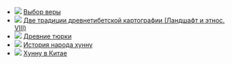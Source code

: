 * ![](/books/sci_history/Лев%20Николаевич%20Гумилев/Выбор%20веры.jpg) [Выбор веры](/books/sci_history/Лев%20Николаевич%20Гумилев/Выбор%20веры)
* ![](/books/sci_history/Лев%20Николаевич%20Гумилев/Две%20традиции%20древнетибетской%20картографии%20(Ландшафт%20и%20этнос.%20VIII).jpg) [Две традиции древнетибетской картографии (Ландшафт и этнос. VIII)](/books/sci_history/Лев%20Николаевич%20Гумилев/Две%20традиции%20древнетибетской%20картографии%20(Ландшафт%20и%20этнос.%20VIII))
* ![](/books/sci_history/Лев%20Николаевич%20Гумилев/Древние%20тюрки.jpg) [Древние тюрки](/books/sci_history/Лев%20Николаевич%20Гумилев/Древние%20тюрки)
* ![](/books/sci_history/Лев%20Николаевич%20Гумилев/История%20народа%20хунну.jpg) [История народа хунну](/books/sci_history/Лев%20Николаевич%20Гумилев/История%20народа%20хунну)
* ![](/books/sci_history/Лев%20Николаевич%20Гумилев/Хунну%20в%20Китае.jpg) [Хунну в Китае](/books/sci_history/Лев%20Николаевич%20Гумилев/Хунну%20в%20Китае)